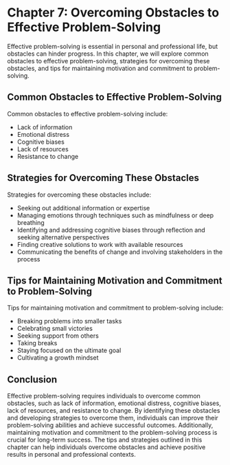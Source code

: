 Chapter 7: Overcoming Obstacles to Effective Problem-Solving
============================================================

Effective problem-solving is essential in personal and professional life, but obstacles can hinder progress. In this chapter, we will explore common obstacles to effective problem-solving, strategies for overcoming these obstacles, and tips for maintaining motivation and commitment to problem-solving.

Common Obstacles to Effective Problem-Solving
---------------------------------------------

Common obstacles to effective problem-solving include:

* Lack of information
* Emotional distress
* Cognitive biases
* Lack of resources
* Resistance to change

Strategies for Overcoming These Obstacles
-----------------------------------------

Strategies for overcoming these obstacles include:

* Seeking out additional information or expertise
* Managing emotions through techniques such as mindfulness or deep breathing
* Identifying and addressing cognitive biases through reflection and seeking alternative perspectives
* Finding creative solutions to work with available resources
* Communicating the benefits of change and involving stakeholders in the process

Tips for Maintaining Motivation and Commitment to Problem-Solving
-----------------------------------------------------------------

Tips for maintaining motivation and commitment to problem-solving include:

* Breaking problems into smaller tasks
* Celebrating small victories
* Seeking support from others
* Taking breaks
* Staying focused on the ultimate goal
* Cultivating a growth mindset

Conclusion
----------

Effective problem-solving requires individuals to overcome common obstacles, such as lack of information, emotional distress, cognitive biases, lack of resources, and resistance to change. By identifying these obstacles and developing strategies to overcome them, individuals can improve their problem-solving abilities and achieve successful outcomes. Additionally, maintaining motivation and commitment to the problem-solving process is crucial for long-term success. The tips and strategies outlined in this chapter can help individuals overcome obstacles and achieve positive results in personal and professional contexts.
